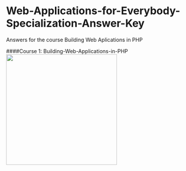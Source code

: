# Web-Applications-for-Everybody-Specialization-Answer-Key

Answers for the course Building Web Aplications in PHP

####Course 1:  Building-Web-Applications-in-PHP
<img src="https://github.com/HimashiNethinikaRodrigo/Building-Web-Applications-in-PHP-answer-key/blob/main/BuildingWebApplicationsInPHP/certificate.jpeg?raw=true" width=300/>
